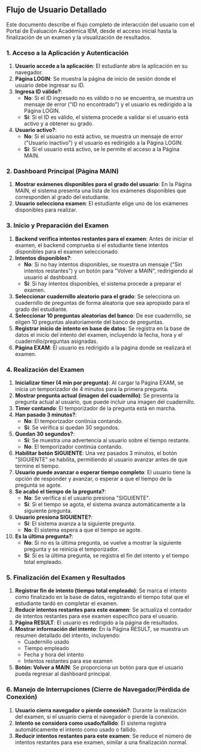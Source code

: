 ## Flujo de Usuario Detallado

Este documento describe el flujo completo de interacción del usuario con el Portal de Evaluación Académica IEM, desde el acceso inicial hasta la finalización de un examen y la visualización de resultados.

### 1. Acceso a la Aplicación y Autenticación

1.  **Usuario accede a la aplicación**: El estudiante abre la aplicación en su navegador.
2.  **Página LOGIN**: Se muestra la página de inicio de sesión donde el usuario debe ingresar su ID.
3.  **Ingresa ID válido?**:
    *   **No**: Si el ID ingresado no es válido o no se encuentra, se muestra un mensaje de error ("ID no encontrado") y el usuario es redirigido a la Página LOGIN.
    *   **Sí**: Si el ID es válido, el sistema procede a validar si el usuario está activo y a obtener su grado.
4.  **Usuario activo?**:
    *   **No**: Si el usuario no está activo, se muestra un mensaje de error ("Usuario inactivo") y el usuario es redirigido a la Página LOGIN.
    *   **Sí**: Si el usuario está activo, se le permite el acceso a la Página MAIN.

### 2. Dashboard Principal (Página MAIN)

1.  **Mostrar exámenes disponibles para el grado del usuario**: En la Página MAIN, el sistema presenta una lista de los exámenes disponibles que corresponden al grado del estudiante.
2.  **Usuario selecciona examen**: El estudiante elige uno de los exámenes disponibles para realizar.

### 3. Inicio y Preparación del Examen

1.  **Backend verifica intentos restantes para el examen**: Antes de iniciar el examen, el backend comprueba si el estudiante tiene intentos disponibles para el examen seleccionado.
2.  **Intentos disponibles?**:
    *   **No**: Si no hay intentos disponibles, se muestra un mensaje ("Sin intentos restantes") y un botón para "Volver a MAIN", redirigiendo al usuario al dashboard.
    *   **Sí**: Si hay intentos disponibles, el sistema procede a preparar el examen.
3.  **Seleccionar cuadernillo aleatorio para el grado**: Se selecciona un cuadernillo de preguntas de forma aleatoria que sea apropiado para el grado del estudiante.
4.  **Seleccionar 10 preguntas aleatorias del banco**: De ese cuadernillo, se eligen 10 preguntas aleatoriamente del banco de preguntas.
5.  **Registrar inicio de intento en base de datos**: Se registra en la base de datos el inicio del intento del examen, incluyendo la fecha, hora y el cuadernillo/preguntas asignadas.
6.  **Página EXAM**: El usuario es redirigido a la página donde se realizará el examen.

### 4. Realización del Examen

1.  **Inicializar timer (4 min por pregunta)**: Al cargar la Página EXAM, se inicia un temporizador de 4 minutos para la primera pregunta.
2.  **Mostrar pregunta actual (imagen del cuadernillo)**: Se presenta la pregunta actual al usuario, que puede incluir una imagen del cuadernillo.
3.  **Timer contando**: El temporizador de la pregunta está en marcha.
4.  **Han pasado 3 minutos?**:
    *   **No**: El temporizador continúa contando.
    *   **Sí**: Se verifica si quedan 30 segundos.
5.  **Quedan 30 segundos?**:
    *   **Sí**: Se muestra una advertencia al usuario sobre el tiempo restante.
    *   **No**: El temporizador continúa contando.
6.  **Habilitar botón SIGUIENTE**: Una vez pasados 3 minutos, el botón "SIGUIENTE" se habilita, permitiendo al usuario avanzar antes de que termine el tiempo.
7.  **Usuario puede avanzar o esperar tiempo completo**: El usuario tiene la opción de responder y avanzar, o esperar a que el tiempo de la pregunta se agote.
8.  **Se acabó el tiempo de la pregunta?**:
    *   **No**: Se verifica si el usuario presiona "SIGUIENTE".
    *   **Sí**: Si el tiempo se agota, el sistema avanza automáticamente a la siguiente pregunta.
9.  **Usuario presiona SIGUIENTE?**:
    *   **Sí**: El sistema avanza a la siguiente pregunta.
    *   **No**: El sistema espera a que el tiempo se agote.
10. **Es la última pregunta?**:
    *   **No**: Si no es la última pregunta, se vuelve a mostrar la siguiente pregunta y se reinicia el temporizador.
    *   **Sí**: Si es la última pregunta, se registra el fin del intento y el tiempo total empleado.

### 5. Finalización del Examen y Resultados

1.  **Registrar fin de intento (tiempo total empleado)**: Se marca el intento como finalizado en la base de datos, registrando el tiempo total que el estudiante tardó en completar el examen.
2.  **Reducir intentos restantes para este examen**: Se actualiza el contador de intentos restantes para ese examen específico para el usuario.
3.  **Página RESULT**: El usuario es redirigido a la página de resultados.
4.  **Mostrar información del intento**: En la Página RESULT, se muestra un resumen detallado del intento, incluyendo:
    *   Cuadernillo usado
    *   Tiempo empleado
    *   Fecha y hora del intento
    *   Intentos restantes para ese examen
5.  **Botón: Volver a MAIN**: Se proporciona un botón para que el usuario pueda regresar al dashboard principal.

### 6. Manejo de Interrupciones (Cierre de Navegador/Pérdida de Conexión)

1.  **Usuario cierra navegador o pierde conexión?**: Durante la realización del examen, si el usuario cierra el navegador o pierde la conexión.
2.  **Intento se considera como usado/fallido**: El sistema registra automáticamente el intento como usado o fallido.
3.  **Reducir intentos restantes para este examen**: Se reduce el número de intentos restantes para ese examen, similar a una finalización normal.

